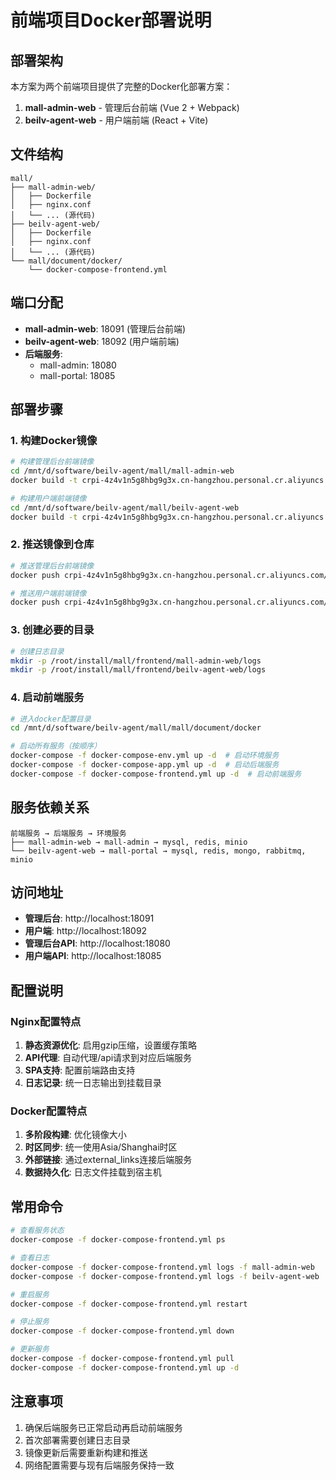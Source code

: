 # 前端项目Docker部署说明

## 部署架构

本方案为两个前端项目提供了完整的Docker化部署方案：

1. **mall-admin-web** - 管理后台前端 (Vue 2 + Webpack)
2. **beilv-agent-web** - 用户端前端 (React + Vite)

## 文件结构

```
mall/
├── mall-admin-web/
│   ├── Dockerfile
│   ├── nginx.conf
│   └── ... (源代码)
├── beilv-agent-web/
│   ├── Dockerfile
│   ├── nginx.conf
│   └── ... (源代码)
└── mall/document/docker/
    └── docker-compose-frontend.yml
```

## 端口分配

- **mall-admin-web**: 18091 (管理后台前端)
- **beilv-agent-web**: 18092 (用户端前端)
- **后端服务**:
  - mall-admin: 18080
  - mall-portal: 18085

## 部署步骤

### 1. 构建Docker镜像

```bash
# 构建管理后台前端镜像
cd /mnt/d/software/beilv-agent/mall/mall-admin-web
docker build -t crpi-4z4v1n5g8hbg9g3x.cn-hangzhou.personal.cr.aliyuncs.com/beilv-agent/mall-admin-web:latest .

# 构建用户端前端镜像
cd /mnt/d/software/beilv-agent/mall/beilv-agent-web
docker build -t crpi-4z4v1n5g8hbg9g3x.cn-hangzhou.personal.cr.aliyuncs.com/beilv-agent/beilv-agent-web:latest .
```

### 2. 推送镜像到仓库

```bash
# 推送管理后台前端镜像
docker push crpi-4z4v1n5g8hbg9g3x.cn-hangzhou.personal.cr.aliyuncs.com/beilv-agent/mall-admin-web:latest

# 推送用户端前端镜像
docker push crpi-4z4v1n5g8hbg9g3x.cn-hangzhou.personal.cr.aliyuncs.com/beilv-agent/beilv-agent-web:latest
```

### 3. 创建必要的目录

```bash
# 创建日志目录
mkdir -p /root/install/mall/frontend/mall-admin-web/logs
mkdir -p /root/install/mall/frontend/beilv-agent-web/logs
```

### 4. 启动前端服务

```bash
# 进入docker配置目录
cd /mnt/d/software/beilv-agent/mall/mall/document/docker

# 启动所有服务（按顺序）
docker-compose -f docker-compose-env.yml up -d  # 启动环境服务
docker-compose -f docker-compose-app.yml up -d  # 启动后端服务
docker-compose -f docker-compose-frontend.yml up -d  # 启动前端服务
```

## 服务依赖关系

```
前端服务 → 后端服务 → 环境服务
├── mall-admin-web → mall-admin → mysql, redis, minio
└── beilv-agent-web → mall-portal → mysql, redis, mongo, rabbitmq, minio
```

## 访问地址

- **管理后台**: http://localhost:18091
- **用户端**: http://localhost:18092
- **管理后台API**: http://localhost:18080
- **用户端API**: http://localhost:18085

## 配置说明

### Nginx配置特点

1. **静态资源优化**: 启用gzip压缩，设置缓存策略
2. **API代理**: 自动代理/api请求到对应后端服务
3. **SPA支持**: 配置前端路由支持
4. **日志记录**: 统一日志输出到挂载目录

### Docker配置特点

1. **多阶段构建**: 优化镜像大小
2. **时区同步**: 统一使用Asia/Shanghai时区
3. **外部链接**: 通过external_links连接后端服务
4. **数据持久化**: 日志文件挂载到宿主机

## 常用命令

```bash
# 查看服务状态
docker-compose -f docker-compose-frontend.yml ps

# 查看日志
docker-compose -f docker-compose-frontend.yml logs -f mall-admin-web
docker-compose -f docker-compose-frontend.yml logs -f beilv-agent-web

# 重启服务
docker-compose -f docker-compose-frontend.yml restart

# 停止服务
docker-compose -f docker-compose-frontend.yml down

# 更新服务
docker-compose -f docker-compose-frontend.yml pull
docker-compose -f docker-compose-frontend.yml up -d
```

## 注意事项

1. 确保后端服务已正常启动再启动前端服务
2. 首次部署需要创建日志目录
3. 镜像更新后需要重新构建和推送
4. 网络配置需要与现有后端服务保持一致